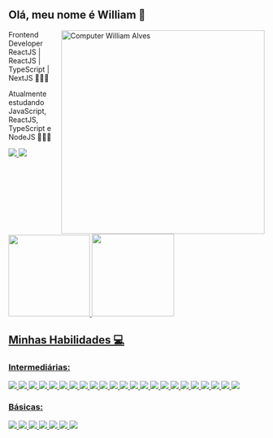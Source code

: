 ## Olá, meu nome é William 👋

<img src="https://raw.githubusercontent.com/MicaelliMedeiros/micaellimedeiros/master/image/computer-illustration.png" min-width="400px" max-width="400px" width="400px" align="right" alt="Computer William Alves">

<p>Frontend Developer ReactJS | ReactJS | TypeScript | NextJS 👨🏻‍💻

Atualmente estudando JavaScript, ReactJS, TypeScript e NodeJS 👨🏻‍💻

  
 <p align="left">
  <a href="https://www.linkedin.com/in/william-alves-4b7683221/" alt="Linkedin">
    <img src="https://img.shields.io/badge/LinkedIn-0077B5?style=for-the-badge&logo=linkedin&logoColor=white"/>
  </a>
  <a href="https://my-portfolio-react-three.vercel.app/" target='_blank'>
    <img src="https://img.shields.io/badge/Meu Portfolio Pessoal-593D88.svg?style=for-the-badge&logo=react&logoColor=white">
  </a>
</p>  
 

 
 <div style="display: "flex">
  <a href="https://github.com/williamalves94">
  <img height="160em" src="https://github-readme-stats.vercel.app/api?username=williamalves94&show_icons=true&theme=dark"/>
  <img height="162em" src="https://github-readme-stats.vercel.app/api/top-langs/?username=williamalves94&layout=compact&langs_count=7&theme=black"/>
</div>
 
## Minhas Habilidades 💻
  <h3>Intermediárias:</h3>
<p align="left" > 
  <img src="https://img.shields.io/badge/HTML5-E34F26?style=for-the-badge&logo=html5&logoColor=white" margin="20px">
   <img src="https://img.shields.io/badge/Flexbox-43853D?style=for-the-badge&logo=css3&logoColor=white">
  <img src="https://img.shields.io/badge/CSS3-1572B6?style=for-the-badge&logo=css3&logoColor=white">
  <img src="https://img.shields.io/badge/JavaScript-F7DF1E?style=for-the-badge&logo=javascript&logoColor=black">
  <img src="https://img.shields.io/badge/Material--UI-0081CB?style=for-the-badge&logo=material-ui&logoColor=white">
  <img src="https://img.shields.io/badge/styled--components-DB7093?style=for-the-badge&logo=styled-components&logoColor=white">
  <img src="https://img.shields.io/badge/ReactJS-20232A?style=for-the-badge&logo=react&logoColor=61DAFB">
  <img src="https://img.shields.io/badge/React Hooks-20232A?style=for-the-badge&logo=react&logoColor=61DAFB">
  <img src="https://img.shields.io/badge/TypeScript-007ACC?style=for-the-badge&logo=typescript&logoColor=white">
  <img src="https://img.shields.io/badge/Next.js-000000.svg?style=for-the-badge&logo=nextdotjs&logoColor=white">
  <img src="https://img.shields.io/badge/Git-F05032?style=for-the-badge&logo=git&logoColor=white">
  <img src="https://img.shields.io/badge/GitLab-FC6D26.svg?style=for-the-badge&logo=GitLab&logoColor=white">
  <img src="https://img.shields.io/badge/GitHub-100000?style=for-the-badge&logo=github&logoColor=white">
  <img src="https://img.shields.io/badge/API RESTful-20232A?style=for-the-badge&logoColor=61DAFB">
  <img src="https://img.shields.io/badge/Requisição HTTP-000000.svg?style=for-the-badge&logoColor=white">
  <img src="https://img.shields.io/badge/Axios-F7DF1E?style=for-the-badge">
  <img src="https://img.shields.io/badge/Fetch-2C8EBB.svg?style=for-the-badge&logo=javascript&logoColor=white">
  <img src="https://img.shields.io/badge/ContextAPI-20232A?style=for-the-badge&logo=react&logoColor=61DAFB">
  <img src="https://img.shields.io/badge/Node.js-43853D?style=for-the-badge&logo=node.js&logoColor=white">
  <img src="https://img.shields.io/badge/Express.js-000000.svg?style=for-the-badge&logo=node.js&logoColor=white">
  <img src="https://img.shields.io/badge/Estrutura de dados-007ACC?style=for-the-badge">
  <img src="https://img.shields.io/badge/Metodologia ágil-FC6D26.svg?style=for-the-badge">
  <img src="https://img.shields.io/badge/Yarn-2C8EBB.svg?style=for-the-badge&logo=Yarn&logoColor=white"
  <img src="https://img.shields.io/badge/Npm-CB3837?style=for-the-badge&logo=npm&logoColor=white">
</p>
  <h3>Básicas:</h3>
  <p>
    <img src="https://img.shields.io/badge/React_Native-20232A?style=for-the-badge&logo=react&logoColor=61DAFB">
    <img src="https://img.shields.io/badge/React%20Query-FF4154.svg?style=for-the-badge&logo=React-Query&logoColor=white">
    <img src="https://img.shields.io/badge/Redux-593D88?style=for-the-badge&logo=redux&logoColor=white">
    <img src="https://img.shields.io/badge/Tailwind%20CSS-06B6D4.svg?style=for-the-badge&logo=Tailwind-CSS&logoColor=white">
    <img src="https://img.shields.io/badge/Firebase-FFCA28.svg?style=for-the-badge&logo=Firebase&logoColor=black">
    <img src="https://img.shields.io/badge/PostgreSQL-316192?style=for-the-badge&logo=postgresql&logoColor=white">
    <img src="https://img.shields.io/badge/MongoDB-47A248.svg?style=for-the-badge&logo=MongoDB&logoColor=white"> 
  </p>
